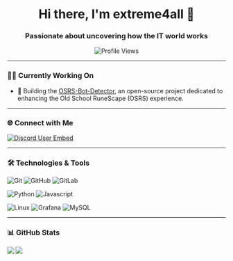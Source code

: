 <h1 align="center">Hi there, I'm extreme4all 👋</h1>
<h3 align="center">Passionate about uncovering how the IT world works</h3>

<p align="center">
    <img src="https://komarev.com/ghpvc/?username=extreme4all&label=Profile%20views&color=0e75b6&style=flat" alt="Profile Views" />
</p>

---

### 👨‍💻 Currently Working On
- 🔭 Building the [OSRS-Bot-Detector](https://github.com/Bot-detector), an open-source project dedicated to enhancing the Old School RuneScape (OSRS) experience.

---

### 🌐 Connect with Me
<p align="left">
    <a href="https://discord.com/users/242987611226898433" target="_blank" rel="noreferrer">
    <img
    src="https://dcbadge.limes.pink/api/shield/242987611226898433?compact=true"
    alt="Discord User Embed"
    />
    </a>
</p>

---

### 🛠️ Technologies & Tools

![Git](https://img.shields.io/badge/-Git-grey?style=flat-square&logo=git)
![GitHub](https://img.shields.io/badge/-GitHub-grey?style=flat-square&logo=github)
![GitLab](https://img.shields.io/badge/-GitLab-grey?style=flat-square&logo=gitlab)

![Python](https://img.shields.io/badge/-Python-grey?style=flat-square&logo=Python)
![Javascript](https://img.shields.io/badge/-JavaScript-grey?style=flat-square&logo=javascript)


![Linux](https://img.shields.io/badge/Linux-grey?style=flat-square&logo=linux)
![Grafana](https://img.shields.io/badge/Grafana-grey?style=flat-square&logo=grafana)
![MySQL](https://img.shields.io/badge/-MySQL-grey?style=flat-square&logo=mysql)

---

### 📊 GitHub Stats

<img align="left" src="https://github-readme-stats.vercel.app/api?username=extreme4all&show_icons=true&count_private=false&theme=gruvbox" />
<img src="https://github-readme-stats.vercel.app/api/top-langs/?username=extreme4all&layout=compact&count_private=false&theme=gruvbox" />
